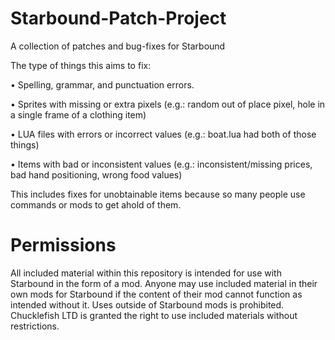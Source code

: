 # Starbound-Patch-Project
A collection of patches and bug-fixes for Starbound

The type of things this aims to fix:

•	Spelling, grammar, and punctuation errors.

•	Sprites with missing or extra pixels
(e.g.: random out of place pixel, hole in a single frame of a clothing item)

•	LUA files with errors or incorrect values
(e.g.: boat.lua had both of those things)

•	Items with bad or inconsistent values 
(e.g.: inconsistent/missing prices, bad hand positioning, wrong food values)

This includes fixes for unobtainable items because so many people use commands or mods to get ahold of them.

# Permissions
All included material within this repository is intended for use with Starbound in the form of a mod.
Anyone may use included material in their own mods for Starbound if the content of their mod cannot function as intended without it.
Uses outside of Starbound mods is prohibited.
Chucklefish LTD is granted the right to use included materials without restrictions.

